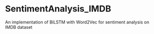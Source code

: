 # SentimentAnalysis_IMDB
An implementation of BiLSTM with Word2Vec for sentiment analysis on IMDB dataset
